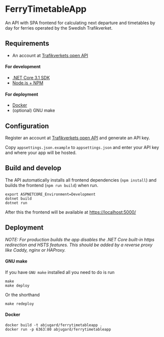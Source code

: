# FerryTimetableApp

An API with SPA frontend for calculating next departure and timetables by day for ferries operated by the Swedish Trafikverket.

## Requirements

* An account at [Trafikverkets open API](https://api.trafikinfo.trafikverket.se/)

#### For development

* [.NET Core 3.1 SDK](https://dotnet.microsoft.com/download/dotnet-core/3.1)
* [Node.js + NPM](https://nodejs.org/en/)

#### For deployment

* [Docker](https://www.docker.com/products/docker-desktop/)
* (optional) GNU make

## Configuration

Register an account at [Trafikverkets open API](https://api.trafikinfo.trafikverket.se/) and generate an API key.

Copy `appsettings.json.example` to `appsettings.json` and enter your API key and where your app will be hosted.

## Build and develop

The API automatically installs all frontend dependencies (`npm install`) and builds the frontend (`npm run build`) when run.

```
export ASPNETCORE_Environment=Development
dotnet build
dotnet run
```

After this the frontend will be available at [https://localhost:5000/](https://localhost:5000/)

## Deployment

_NOTE: For production builds the app disables the .NET Core built-in https redirection and HSTS features. This should be added by a reverse proxy like Caddy, nginx or HAProxy._

#### GNU make

If you have `GNU make` installed all you need to do is run

```
make
make deploy
```

Or the shorthand

```
make redeploy
```

#### Docker

```
docker build -t abjugard/ferrytimetableapp .
docker run -p 6363:80 abjugard/ferrytimetableapp
```
